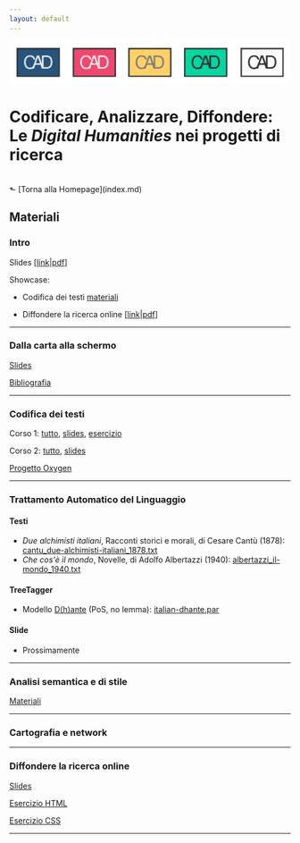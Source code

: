 ```yaml
---
layout: default
---
```


![CAD-logo](assets/img/CAD-logo-long.png)

# Codificare, Analizzare, Diffondere: <br />Le *Digital Humanities* nei progetti di ricerca
<br/>
&#11025; [Torna alla Homepage](index.md)
<br/>

## Materiali


### Intro

Slides [[link](https://elespdn.github.io/talks/20190719_verona/20190719_introDH.html#/)&#x7c;[pdf](materiali/intro/CADverona_intro.pdf)]

Showcase:

- Codifica dei testi [materiali](materiali/tei/showcase.zip)

- Diffondere la ricerca online [[link](https://elespdn.github.io/talks/20190719_verona/20190719_showcase.html#/)&#x7c;[pdf](materiali/intro/showcase)]


---

### Dalla carta alla schermo

[Slides](materiali/ocr/Bazzaco_pptCAD2019.pdf)

[Bibliografia](materiali/ocr/bibliografia_OCR_per_umanisti.pdf)

---

### Codifica dei testi

Corso 1: [tutto](materiali/tei/corso_1.zip), [slides](https://github.com/CADottorato/sito/blob/master/materiali/tei/corso_1/TEI_1.md), [esercizio](https://github.com/CADottorato/sito/blob/master/materiali/tei/corso_1/Esercizio_1/Esercizio_1.md)

Corso 2: [tutto](materiali/tei/corso_2.zip), [slides](https://github.com/CADottorato/sito/blob/master/materiali/tei/corso_2/TEI_2.md) 

[Progetto Oxygen](materiali/tei/Corso_2019_07_16_Verona.xpr)


---

### Trattamento Automatico del Linguaggio

#### Testi

- _Due alchimisti italiani_, Racconti storici e morali, di Cesare Cantù (1878): [cantu_due-alchimisti-italiani_1878.txt](https://github.com/CADottorato/sito/blob/master/materiali/nlp/cantu_due-alchimisti-italiani_1878.txt)
- _Che cos'è il mondo_, Novelle, di Adolfo Albertazzi (1940): [albertazzi_il-mondo_1940.txt](https://github.com/CADottorato/sito/blob/master/materiali/nlp/albertazzi_il-mondo_1940.txt)

#### TreeTagger

- Modello [D(h)ante](https://dh.fbk.eu/D%28h%29ante) (PoS, no lemma): [italian-dhante.par](https://github.com/CADottorato/sito/blob/master/materiali/nlp/italian-dhante.par)

#### Slide

- Prossimamente


---



### Analisi semantica e di stile

[Materiali](https://owncloud.gwdg.de/index.php/s/XsziMPRXz8kRWWU)

---

### Cartografia e network


--- 

### Diffondere la ricerca online

[Slides](https://elespdn.github.io/talks/20190719_verona/20190719_webPubVerona.html#/)

[Esercizio HTML](https://cadottorato.github.io/sito/materiali/pub/exerciseHTML.zip)

[Esercizio CSS](https://cadottorato.github.io/sito/materiali/pub/CSS.zip)

---